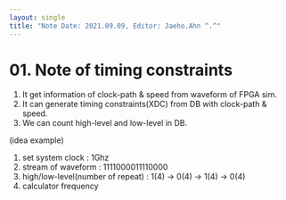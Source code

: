 ```yaml
---
layout: single
title: "Note Date: 2021.09.09, Editor: Jaeho.Ahn ^.^"
---
```


# 01. Note of timing constraints

1. It get information of clock-path & speed from waveform of FPGA sim.
2. It can generate timing constraints(XDC) from DB with clock-path & speed.
3. We can count high-level and low-level in DB.

(idea example)
1. set system clock : 1Ghz
2. stream of waveform : 1111000011110000
3. high/low-level(number of repeat) : 1(4) -> 0(4) -> 1(4) -> 0(4)
4. calculator frequency


